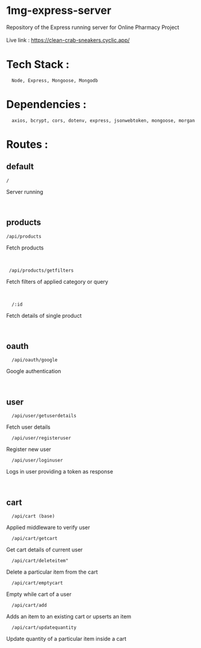 # 1mg-express-server
Repository of the Express running server for Online Pharmacy Project <br/><br/>
Live link : https://clean-crab-sneakers.cyclic.app/
<br/>

# Tech Stack :
      Node, Express, Mongoose, Mongodb

# Dependencies :
      axios, bcrypt, cors, dotenv, express, jsonwebtoken, mongoose, morgan
      
# Routes : 
 ## default
  
    /          

 Server running

 <br/>
        
## products
  
    /api/products
    
  Fetch products 
  
  <br/>
        
     /api/products/getfilters
     
  Fetch filters of applied category or query
  
  <br/>
        
      /:id
      
  Fetch details of single product
  
  <br/>
        
## oauth
      
      /api/oauth/google
      
   Google authentication
   
   <br/>
      
## user
  
      /api/user/getuserdetails
      
  Fetch user details
      
      /api/user/registeruser
      
  Register new user
      
      /api/user/loginuser
      
  Logs in user providing a token as response
  
  
  <br/>
      
## cart
   
      /api/cart (base)  
      
  Applied middleware to verify user
      
      /api/cart/getcart
  Get cart details of current user
      
      /api/cart/deleteitem" 
  Delete a particular item from the cart
      
      /api/cart/emptycart
  Empty while cart of a user
      
      /api/cart/add
  Adds an item to an existing cart or upserts an item
      
      /api/cart/updatequantity
  Update quantity of a particular item inside a cart
